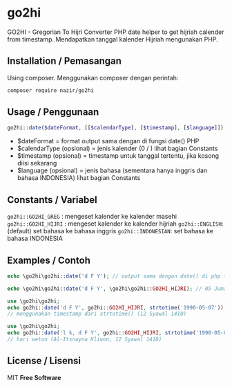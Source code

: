 # go2hi
GO2HI - Gregorian To Hijri Converter
PHP date helper to get hijriah calender from timestamp. Mendapatkan tanggal kalender Hijriah mengunakan PHP.

## Installation / Pemasangan
Using composer. Menggunakan composer dengan perintah:

```sh
composer require nazir/go2hi
```

## Usage / Penggunaan
```php
go2hi::date($dateFormat, [[$calendarType], [$timestamp], [$language]]);
```
* $dateFormat = format output sama dengan di fungsi date() PHP
* $calendarType (opsional) = jenis kalender (0 / ) lihat bagian Constants
* $timestamp (opsional) = timestamp untuk tanggal tertentu, jika kosong diisi sekarang
* $language (opsional) = jenis bahasa (sementara hanya inggris dan bahasa INDONESIA) lihat bagian Constants

## Constants / Variabel
```go2hi::GO2HI_GREG``` : mengeset kalender ke kalender masehi
```go2hi::GO2HI_HIJRI``` : mengeset kalender ke kalender hijriah
```go2hi::ENGLISH```: (default) set bahasa ke bahasa inggris
```go2hi::INDONESIAN```: set bahasa ke bahasa INDONESIA

## Examples / Contoh

```php
echo \go2hi\go2hi::date('d F Y'); // output sama dengan date() di php (05 February 2017)
```

```php
echo \go2hi\go2hi::date('d F Y', \go2hi\go2hi::GO2HI_HIJRI); // 05 Jumadil Awal 1438
```

```php
use \go2hi\go2hi;
echo go2hi::date('d F Y', go2hi::GO2HI_HIJRI, strtotime('1990-05-07')); 
// menggunakan timestamp dari strtotime() (12 Syawal 1410)
```

```php
use \go2hi\go2hi;
echo go2hi::date('l k, d F Y', go2hi::GO2HI_HIJRI, strtotime('1990-05-07')); 
// hari weton (Al-Itsnayna Kliwon, 12 Syawal 1410)
```

## License / Lisensi
MIT
__Free Software__



